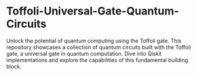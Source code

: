 # Toffoli-Universal-Gate-Quantum-Circuits
Unlock the potential of quantum computing using the Toffoli gate. This repository showcases a collection of quantum circuits built with the Toffoli gate, a universal gate in quantum computation. Dive into Qiskit implementations and explore the capabilities of this fundamental building block.
